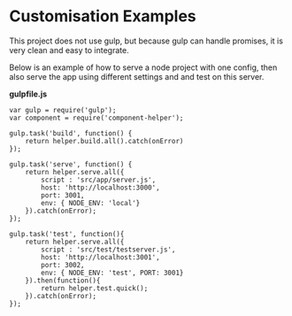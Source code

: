 # Customisation Examples

This project does not use gulp, but because gulp can handle promises, it is very clean and easy to integrate.

Below is an example of how to serve a node project with one config, then also serve the app using different settings and and test on this server.

**gulpfile.js**

```
var gulp = require('gulp');
var component = require('component-helper');

gulp.task('build', function() {
    return helper.build.all().catch(onError)
});

gulp.task('serve', function() {
    return helper.serve.all({
        script : 'src/app/server.js',
        host: 'http://localhost:3000',
        port: 3001,
        env: { NODE_ENV: 'local'}
    }).catch(onError);
});

gulp.task('test', function(){
    return helper.serve.all({
        script : 'src/test/testserver.js',
        host: 'http://localhost:3001',
        port: 3002,
        env: { NODE_ENV: 'test', PORT: 3001}
    }).then(function(){
        return helper.test.quick();
    }).catch(onError);
});

```